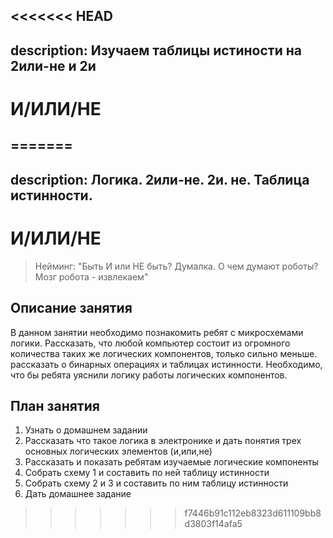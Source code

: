 <<<<<<< HEAD
---
description: Изучаем таблицы истиности на 2или-не и 2и
---

# И/ИЛИ/НЕ

=======
---
description: Логика. 2или-не. 2и. не. Таблица истинности.
---

# И/ИЛИ/НЕ

> Нейминг: "Быть И или НЕ быть? Думалка. О чем думают роботы? Мозг робота - извлекаем"

## Описание занятия

В данном занятии необходимо познакомить ребят с микросхемами логики. Рассказать, что любой компьютер состоит из огромного количества таких же логических компонентов, только сильно меньше. рассказать о бинарных операциях и таблицах истинности. Необходимо, что бы ребята уяснили логику работы логических компонентов.

## План занятия

1. Узнать о домашнем задании
2. Рассказать что такое логика в электронике и дать понятия трех основных логических элементов \(и,или,не\)
3. Рассказать и показать ребятам изучаемые логические компоненты
4. Собрать схему 1 и составить по ней таблицу истинности
5. Собрать схему 2 и 3 и составить по ним таблицу истинности
6. Дать домашнее задание

>>>>>>> f7446b91c112eb8323d611109bb8d3803f14afa5
